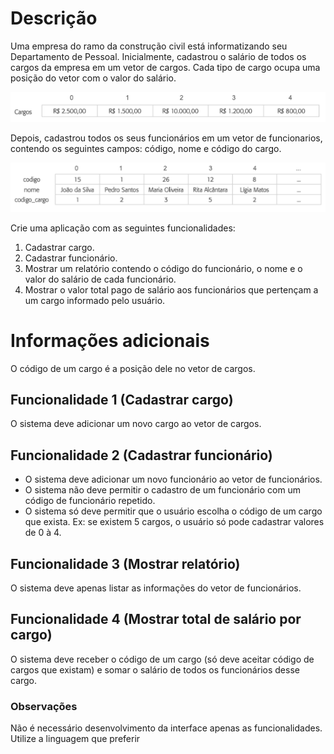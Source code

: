 # Descrição
Uma empresa do ramo da construção civil está informatizando seu Departamento de Pessoal. Inicialmente, cadastrou o salário de todos os cargos da empresa em um vetor de cargos. Cada tipo de cargo ocupa uma posição do vetor com o valor do salário.

![image](uploads/f4fab050bf5d83a104316278211edd74/image.png)

Depois, cadastrou todos os seus funcionários em um vetor de funcionarios, contendo os seguintes campos: código, nome e código do cargo.

![image](uploads/f220f71627ee533b47e540d2045a10c0/image.png)

Crie uma aplicação com as seguintes funcionalidades:
1. Cadastrar cargo.
2. Cadastrar funcionário.
3. Mostrar um relatório contendo o código do funcionário, o nome e o valor do salário de cada funcionário.
4. Mostrar o valor total pago de salário aos funcionários que pertençam a um cargo informado pelo usuário.

# Informações adicionais
O código de um cargo é a posição dele no vetor de cargos.

## Funcionalidade 1 (Cadastrar cargo)
O sistema deve adicionar um novo cargo ao vetor de cargos.

## Funcionalidade 2 (Cadastrar funcionário)
- O sistema deve adicionar um novo funcionário ao vetor de funcionários.
- O sistema não deve permitir o cadastro de um funcionário com um código de funcionário repetido. 
- O sistema só deve permitir que o usuário escolha o código de um cargo que exista. Ex: se existem 5 cargos, o usuário só pode cadastrar valores de 0 à 4.

## Funcionalidade 3 (Mostrar relatório)
O sistema deve apenas listar as informações do vetor de funcionários.

## Funcionalidade 4 (Mostrar total de salário por cargo)
O sistema deve receber o código de um cargo (só deve aceitar código de cargos que existam) e somar o salário de todos os funcionários desse cargo.

### Observações
Não é necessário desenvolvimento da interface apenas as funcionalidades.
Utilize a linguagem que preferir
